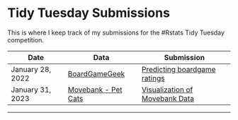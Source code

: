 # Tidy Tuesday Submissions

This is where I keep track of my submissions for the #Rstats Tidy Tuesday competition.

| Date | Data | Submission 
| ---- | ----- | ----- |
| January 28, 2022 | [BoardGameGeek](https://github.com/rfordatascience/tidytuesday/tree/master/data/2022/2022-01-25) | [Predicting boardgame ratings](https://github.com/jeromematthewcelestine/tidytuesday/tree/main/2023-02-15-boardgames/README.md) |
| January 31, 2023 | [Movebank - Pet Cats](https://github.com/rfordatascience/tidytuesday/blob/master/data/2023/2023-01-31/readme.md) | [Visualization of Movebank Data](https://github.com/jeromematthewcelestine/tidytuesday/blob/main/2023-01-31-petcats/tidytuesday-petcats.md) |
---
